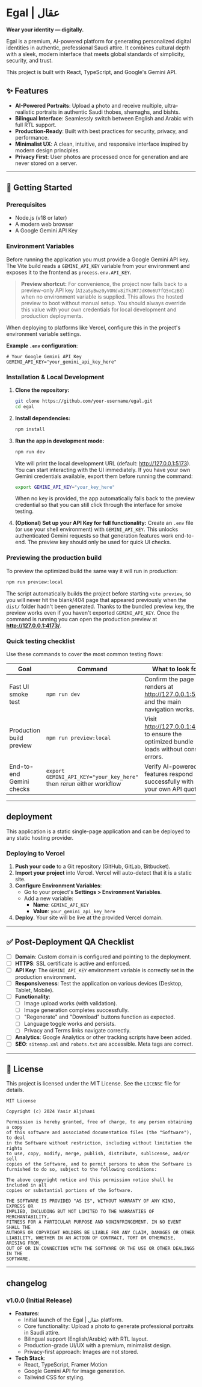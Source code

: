 # Egal | عقال

**Wear your identity — digitally.**

Egal is a premium, AI-powered platform for generating personalized digital identities in authentic, professional Saudi attire. It combines cultural depth with a sleek, modern interface that meets global standards of simplicity, security, and trust.

This project is built with React, TypeScript, and Google's Gemini API.

## ✨ Features

- **AI-Powered Portraits**: Upload a photo and receive multiple, ultra-realistic portraits in authentic Saudi thobes, shemaghs, and bishts.
- **Bilingual Interface**: Seamlessly switch between English and Arabic with full RTL support.
- **Production-Ready**: Built with best practices for security, privacy, and performance.
- **Minimalist UX**: A clean, intuitive, and responsive interface inspired by modern design principles.
- **Privacy First**: User photos are processed once for generation and are never stored on a server.

---

## 🚀 Getting Started

### Prerequisites

- Node.js (v18 or later)
- A modern web browser
- A Google Gemini API Key

### Environment Variables

Before running the application you must provide a Google Gemini API key. The Vite build reads a `GEMINI_API_KEY` variable from your environment and exposes it to the frontend as `process.env.API_KEY`.

> **Preview shortcut:** For convenience, the project now falls back to a preview-only API key (`AIzaSyBwz0yVONdv8iTkJRTJdK0o6U7fQ5nCzB8`) when no environment variable is supplied. This allows the hosted preview to boot without manual setup. You should always override this value with your own credentials for local development and production deployments.

When deploying to platforms like Vercel, configure this in the project's environment variable settings.

**Example `.env` configuration**:

```
# Your Google Gemini API Key
GEMINI_API_KEY="your_gemini_api_key_here"
```

### Installation & Local Development

1.  **Clone the repository:**
    ```bash
    git clone https://github.com/your-username/egal.git
    cd egal
    ```

2.  **Install dependencies:**
    ```bash
    npm install
    ```

3.  **Run the app in development mode:**
    ```bash
    npm run dev
    ```
    Vite will print the local development URL (default: http://127.0.0.1:5173). You can start interacting with the UI immediately. If you have your own Gemini credentials available, export them before running the command:
    ```bash
    export GEMINI_API_KEY="your_key_here"
    ```
    When no key is provided, the app automatically falls back to the preview credential so that you can still click through the interface for smoke testing.

4.  **(Optional) Set up your API Key for full functionality:**
    Create an `.env` file (or use your shell environment) with `GEMINI_API_KEY`. This unlocks authenticated Gemini requests so that generation features work end-to-end. The preview key should only be used for quick UI checks.

### Previewing the production build

To preview the optimized build the same way it will run in production:

```bash
npm run preview:local
```

The script automatically builds the project before starting `vite preview`, so you will never
hit the blank/404 page that appeared previously when the `dist/` folder hadn't been generated.
Thanks to the bundled preview key, the preview works even if you haven't exported
`GEMINI_API_KEY`. Once the command is running you can open the production preview at
**http://127.0.0.1:4173/**.

### Quick testing checklist

Use these commands to cover the most common testing flows:

| Goal | Command | What to look for |
| --- | --- | --- |
| Fast UI smoke test | `npm run dev` | Confirm the page renders at http://127.0.0.1:5173 and the main navigation works. |
| Production build preview | `npm run preview:local` | Visit http://127.0.0.1:4173 to ensure the optimized bundle loads without console errors. |
| End-to-end Gemini checks | `export GEMINI_API_KEY="your_key_here"` then rerun either workflow | Verify AI-powered features respond successfully with your own API quota. |

---

##  deployment

This application is a static single-page application and can be deployed to any static hosting provider.

### Deploying to Vercel

1.  **Push your code** to a Git repository (GitHub, GitLab, Bitbucket).
2.  **Import your project** into Vercel. Vercel will auto-detect that it is a static site.
3.  **Configure Environment Variables**:
    - Go to your project's **Settings > Environment Variables**.
    - Add a new variable:
      - **Name**: `GEMINI_API_KEY`
      - **Value**: `your_gemini_api_key_here`
4.  **Deploy**. Your site will be live at the provided Vercel domain.

---

## ✅ Post-Deployment QA Checklist

- [ ] **Domain**: Custom domain is configured and pointing to the deployment.
- [ ] **HTTPS**: SSL certificate is active and enforced.
- [ ] **API Key**: The `GEMINI_API_KEY` environment variable is correctly set in the production environment.
- [ ] **Responsiveness**: Test the application on various devices (Desktop, Tablet, Mobile).
- [ ] **Functionality**:
    - [ ] Image upload works (with validation).
    - [ ] Image generation completes successfully.
    - [ ] "Regenerate" and "Download" buttons function as expected.
    - [ ] Language toggle works and persists.
    - [ ] Privacy and Terms links navigate correctly.
- [ ] **Analytics**: Google Analytics or other tracking scripts have been added.
- [ ] **SEO**: `sitemap.xml` and `robots.txt` are accessible. Meta tags are correct.

---

## 📜 License

This project is licensed under the MIT License. See the `LICENSE` file for details.

```
MIT License

Copyright (c) 2024 Yasir Aljohani

Permission is hereby granted, free of charge, to any person obtaining a copy
of this software and associated documentation files (the "Software"), to deal
in the Software without restriction, including without limitation the rights
to use, copy, modify, merge, publish, distribute, sublicense, and/or sell
copies of the Software, and to permit persons to whom the Software is
furnished to do so, subject to the following conditions:

The above copyright notice and this permission notice shall be included in all
copies or substantial portions of the Software.

THE SOFTWARE IS PROVIDED "AS IS", WITHOUT WARRANTY OF ANY KIND, EXPRESS OR
IMPLIED, INCLUDING BUT NOT LIMITED TO THE WARRANTIES OF MERCHANTABILITY,
FITNESS FOR A PARTICULAR PURPOSE AND NONINFRINGEMENT. IN NO EVENT SHALL THE
AUTHORS OR COPYRIGHT HOLDERS BE LIABLE FOR ANY CLAIM, DAMAGES OR OTHER
LIABILITY, WHETHER IN AN ACTION OF CONTRACT, TORT OR OTHERWISE, ARISING FROM,
OUT OF OR IN CONNECTION WITH THE SOFTWARE OR THE USE OR OTHER DEALINGS IN THE
SOFTWARE.
```

---

## changelog

### v1.0.0 (Initial Release)

- **Features**:
  - Initial launch of the Egal | عقال platform.
  - Core functionality: Upload a photo to generate professional portraits in Saudi attire.
  - Bilingual support (English/Arabic) with RTL layout.
  - Production-grade UI/UX with a premium, minimalist design.
  - Privacy-first approach: Images are not stored.
- **Tech Stack**:
  - React, TypeScript, Framer Motion
  - Google Gemini API for image generation.
  - Tailwind CSS for styling.
```